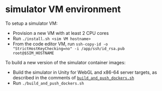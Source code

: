 simulator VM environment
========================

To setup a simulator VM:
- Provision a new VM with at least 2 CPU cores
- Run `./install.sh <sim VM hostname>`
- From the code editor VM, run `ssh-copy-id -o "StrictHostKeyChecking=no" -i /app/ssh/id_rsa.pub root@$SIM_HOSTNAME`

To build a new version of the simulator container images:
- Build the simulator in Unity for WebGL and x86-64 server targets, as described in the comments of [`build_and_push_dockers.sh`](./build_and_push_dockers.sh)
- Run `./build_and_push_dockers.sh`
